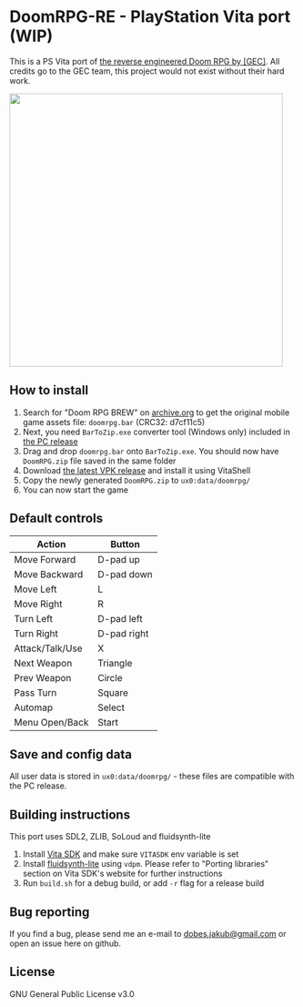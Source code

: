 # DoomRPG-RE - PlayStation Vita port (WIP)

This is a PS Vita port of [the reverse engineered Doom RPG by [GEC]](https://github.com/Erick194/DoomRPG-RE). All credits go to the GEC team, this project would not exist without their hard work.

 <img src="https://raw.githubusercontent.com/jakubito/DoomRPG-RE-vita/main/screenshot.png" width="480" />

## How to install

1. Search for "Doom RPG BREW" on [archive.org](https://archive.org/) to get the original mobile game assets file: `doomrpg.bar` (CRC32: d7cf11c5)
1. Next, you need `BarToZip.exe` converter tool (Windows only) included in [the PC release](https://github.com/Erick194/DoomRPG-RE/releases/latest)
1. Drag and drop `doomrpg.bar` onto `BarToZip.exe`. You should now have `DoomRPG.zip` file saved in the same folder
1. Download [the latest VPK release](https://github.com/jakubito/DoomRPG-RE-vita/releases/latest) and install it using VitaShell
1. Copy the newly generated `DoomRPG.zip` to `ux0:data/doomrpg/`
1. You can now start the game

## Default controls

| Action           | Button      |
| ---------------  | ----------- |
| Move Forward     | D-pad up    |
| Move Backward    | D-pad down  |
| Move Left        | L           |
| Move Right       | R           |
| Turn Left        | D-pad left  |
| Turn Right       | D-pad right |
| Attack/Talk/Use  | X           |
| Next Weapon      | Triangle    |
| Prev Weapon      | Circle      |
| Pass Turn        | Square      |
| Automap          | Select      |
| Menu Open/Back   | Start       |

## Save and config data

All user data is stored in `ux0:data/doomrpg/` - these files are compatible with the PC release.

## Building instructions

This port uses SDL2, ZLIB, SoLoud and fluidsynth-lite

1. Install [Vita SDK](https://vitasdk.org/) and make sure `VITASDK` env variable is set
1. Install [fluidsynth-lite](https://github.com/vitasdk/packages/tree/master/fluidsynth-lite) using `vdpm`. Please refer to "Porting libraries" section on Vita SDK's website for further instructions
1. Run `build.sh` for a debug build, or add `-r` flag for a release build

## Bug reporting

If you find a bug, please send me an e-mail to dobes.jakub@gmail.com or open an issue here on github.

## License

GNU General Public License v3.0
